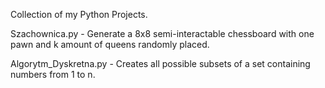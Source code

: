 Collection of my Python Projects.


Szachownica.py - Generate a 8x8 semi-interactable chessboard with one pawn and k amount of queens randomly placed.

Algorytm_Dyskretna.py - Creates all possible subsets of a set containing numbers from 1 to n.
